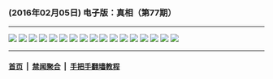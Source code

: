 ### (2016年02月05日) 电子版：真相（第77期）

---

<img src="http://qikan.minghui.org/mhqkpage/qikanimage/2016/02/04/zx77-read-online1.png"/> 

<img src="http://qikan.minghui.org/mhqkpage/qikanimage/2016/02/04/zx77-read-online2.png"/> 

<img src="http://qikan.minghui.org/mhqkpage/qikanimage/2016/02/04/zx77-read-online3.png"/> 

<img src="http://qikan.minghui.org/mhqkpage/qikanimage/2016/02/04/zx77-read-online4.png"/> 

<img src="http://qikan.minghui.org/mhqkpage/qikanimage/2016/02/04/zx77-read-online5.png"/> 

<img src="http://qikan.minghui.org/mhqkpage/qikanimage/2016/02/04/zx77-read-online6.png"/> 

<img src="http://qikan.minghui.org/mhqkpage/qikanimage/2016/02/04/zx77-read-online7.png"/> 

<img src="http://qikan.minghui.org/mhqkpage/qikanimage/2016/02/04/zx77-read-online8.png"/> 

<img src="http://qikan.minghui.org/mhqkpage/qikanimage/2016/02/04/zx77-read-online9.png"/> 

<img src="http://qikan.minghui.org/mhqkpage/qikanimage/2016/02/04/zx77-read-online10.png"/> 

<img src="http://qikan.minghui.org/mhqkpage/qikanimage/2016/02/04/zx77-read-online11.png"/> 

<img src="http://qikan.minghui.org/mhqkpage/qikanimage/2016/02/04/zx77-read-online12.png"/> 

<img src="http://qikan.minghui.org/mhqkpage/qikanimage/2016/02/04/zx77-read-online13.png"/> 

<img src="http://qikan.minghui.org/mhqkpage/qikanimage/2016/02/04/zx77-read-online14.png"/> 

<img src="http://qikan.minghui.org/mhqkpage/qikanimage/2016/02/04/zx77-read-online15.png"/> 

<img src="http://qikan.minghui.org/mhqkpage/qikanimage/2016/02/04/zx77-read-online16.png"/> 

<img src="http://qikan.minghui.org/mhqkpage/qikanimage/2016/02/04/zx77-read-online17.png"/> 



---

#### [首页](../../../..) &nbsp;|&nbsp; [禁闻聚合](https://github.com/gfw-breaker/banned-news) &nbsp;|&nbsp; [手把手翻墙教程](https://github.com/gfw-breaker/guides) 